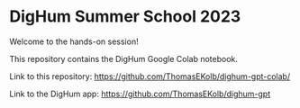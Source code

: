 # DigHum Summer School 2023

Welcome to the hands-on session!

This repository contains the DigHum Google Colab notebook.

Link to this repository: https://github.com/ThomasEKolb/dighum-gpt-colab/

Link to the DigHum app: https://github.com/ThomasEKolb/dighum-gpt

